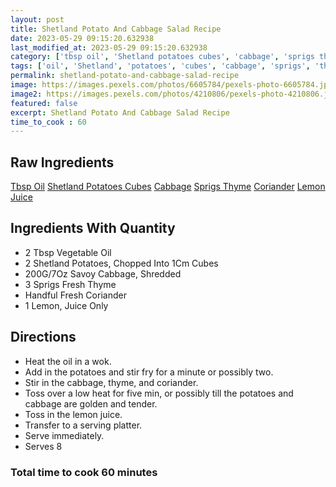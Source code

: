 ```yaml
---
layout: post
title: Shetland Potato And Cabbage Salad Recipe
date: 2023-05-29 09:15:20.632938
last_modified_at: 2023-05-29 09:15:20.632938
category: ['tbsp oil', 'Shetland potatoes cubes', 'cabbage', 'sprigs thyme', 'coriander', 'lemon juice']
tags: ['oil', 'Shetland', 'potatoes', 'cubes', 'cabbage', 'sprigs', 'thyme', 'coriander', 'lemon', 'juice']
permalink: shetland-potato-and-cabbage-salad-recipe
image: https://images.pexels.com/photos/6605784/pexels-photo-6605784.jpeg?auto=compress&cs=tinysrgb&h=650&w=940
image2: https://images.pexels.com/photos/4210806/pexels-photo-4210806.jpeg?auto=compress&cs=tinysrgb&h=650&w=940
featured: false
excerpt: Shetland Potato And Cabbage Salad Recipe
time_to_cook : 60
---
```

<h2>Raw Ingredients</h2>
<a href="#" class="badge badge-light">Tbsp Oil</a> <a href="#" class="badge badge-light">Shetland Potatoes Cubes</a> <a href="#" class="badge badge-light">Cabbage</a> <a href="#" class="badge badge-light">Sprigs Thyme</a> <a href="#" class="badge badge-light">Coriander</a> <a href="#" class="badge badge-light">Lemon Juice</a> 

<h2>Ingredients With Quantity </h2>
<ul><li>2 Tbsp Vegetable Oil</li><li>2 Shetland Potatoes, Chopped Into 1Cm Cubes</li><li>200G/7Oz Savoy Cabbage, Shredded</li><li>3 Sprigs Fresh Thyme</li><li>Handful Fresh Coriander</li><li>1 Lemon, Juice Only</li></ul>

<h2>Directions</h2>
<ul><li>Heat the oil in a wok. </li><li>Add in the potatoes and stir fry for a minute or possibly two. </li><li>Stir in the cabbage, thyme, and coriander. </li><li>Toss over a low heat for five min, or possibly till the potatoes and cabbage are golden and tender. </li><li>Toss in the lemon juice. </li><li>Transfer to a serving platter. </li><li>Serve immediately. </li><li>Serves 8</li></ul>

<h3>Total time to cook 60 minutes</h3>